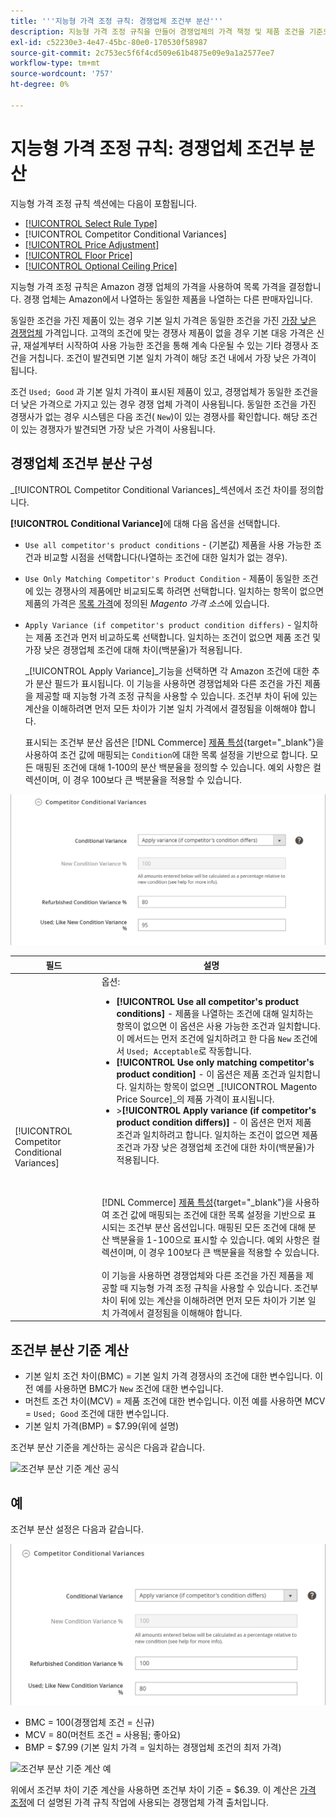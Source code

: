 ```yaml
---
title: '''지능형 가격 조정 규칙: 경쟁업체 조건부 분산'''
description: 지능형 가격 조정 규칙을 만들어 경쟁업체의 가격 책정 및 제품 조건을 기준으로 Amazon 목록 가격을 결정합니다.
exl-id: c52230e3-4e47-45bc-80e0-170530f58987
source-git-commit: 2c753ec5f6f4cd509e61b4875e09e9a1a2577ee7
workflow-type: tm+mt
source-wordcount: '757'
ht-degree: 0%

---
```


# 지능형 가격 조정 규칙: 경쟁업체 조건부 분산

지능형 가격 조정 규칙 섹션에는 다음이 포함됩니다.

- [[!UICONTROL Select Rule Type]](./intelligent-repricing-rules.md)
- [!UICONTROL Competitor Conditional Variances]
- [[!UICONTROL Price Adjustment]](./price-adjustment.md)
- [[!UICONTROL Floor Price]](./floor-price.md)
- [[!UICONTROL Optional Ceiling Price]](./optional-ceiling-price.md)

지능형 가격 조정 규칙은 Amazon 경쟁 업체의 가격을 사용하여 목록 가격을 결정합니다. 경쟁 업체는 Amazon에서 나열하는 동일한 제품을 나열하는 다른 판매자입니다.

동일한 조건을 가진 제품이 있는 경우 기본 일치 가격은 동일한 조건을 가진 [가장 낮은 경쟁업체](./lowest-competitor-pricing.md) 가격입니다. 고객의 조건에 맞는 경쟁사 제품이 없을 경우 기본 대응 가격은 신규, 재설계부터 시작하여 사용 가능한 조건을 통해 계속 다운될 수 있는 기타 경쟁사 조건을 거칩니다. 조건이 발견되면 기본 일치 가격이 해당 조건 내에서 가장 낮은 가격이 됩니다.

조건 `Used; Good` 과 기본 일치 가격이 표시된 제품이 있고, 경쟁업체가 동일한 조건을 더 낮은 가격으로 가지고 있는 경우 경쟁 업체 가격이 사용됩니다. 동일한 조건을 가진 경쟁사가 없는 경우 시스템은 다음 조건( `New`)이 있는 경쟁사를 확인합니다. 해당 조건이 있는 경쟁자가 발견되면 가장 낮은 가격이 사용됩니다.

## 경쟁업체 조건부 분산 구성

_[!UICONTROL Competitor Conditional Variances]_섹션에서 조건 차이를 정의합니다.

**[!UICONTROL Conditional Variance]**&#x200B;에 대해 다음 옵션을 선택합니다.

- `Use all competitor's product conditions` - (기본값) 제품을 사용 가능한 조건과 비교할 시점을 선택합니다(나열하는 조건에 대한 일치가 없는 경우).

- `Use Only Matching Competitor's Product Condition` - 제품이 동일한 조건에 있는 경쟁사의 제품에만 비교되도록 하려면 선택합니다. 일치하는 항목이 없으면 제품의 가격은 [목록 가격](./listing-price.md)에 정의된 _Magento 가격 소스_&#x200B;에 있습니다.

- `Apply Variance (if competitor's product condition differs)` - 일치하는 제품 조건과 먼저 비교하도록 선택합니다. 일치하는 조건이 없으면 제품 조건 및 가장 낮은 경쟁업체 조건에 대해 차이(백분율)가 적용됩니다.

   _[!UICONTROL Apply Variance]_기능을 선택하면 각 Amazon 조건에 대한 추가 분산 필드가 표시됩니다. 이 기능을 사용하면 경쟁업체와 다른 조건을 가진 제품을 제공할 때 지능형 가격 조정 규칙을 사용할 수 있습니다. 조건부 차이 뒤에 있는 계산을 이해하려면 먼저 모든 차이가 기본 일치 가격에서 결정됨을 이해해야 합니다.

   표시되는 조건부 분산 옵션은 [!DNL Commerce] [제품 특성](https://docs.magento.com/user-guide/catalog/product-attributes.html){target=&quot;_blank&quot;}을 사용하여 조건 값에 매핑되는 `Condition`에 대한 목록 설정을 기반으로 합니다. 모든 매핑된 조건에 대해 1-100의 분산 백분율을 정의할 수 있습니다. 예외 사항은 컬렉션이며, 이 경우 100보다 큰 백분율을 적용할 수 있습니다.

![지능형 가격 조정 규칙 - 경쟁업체 조건부 분산](assets/amazon-competitor-cond-variances.png)

| 필드 | 설명 |
|--- |--- |
| [!UICONTROL Competitor Conditional Variances] | 옵션: <ul><li>**[!UICONTROL Use all competitor's product conditions]** - 제품을 나열하는 조건에 대해 일치하는 항목이 없으면 이 옵션은 사용 가능한 조건과 일치합니다. 이 메서드는 먼저 조건에 일치하려고 한 다음 `New` 조건에서 `Used; Acceptable`로 작동합니다.</li><li>**[!UICONTROL Use only matching competitor's product condition]** - 이 옵션은 제품 조건과 일치합니다. 일치하는 항목이 없으면 _[!UICONTROL Magento Price Source]_의 제품 가격이 표시됩니다.</li><li>>**[!UICONTROL Apply variance (if competitor's product condition differs)]** - 이 옵션은 먼저 제품 조건과 일치하려고 합니다. 일치하는 조건이 없으면 제품 조건과 가장 낮은 경쟁업체 조건에 대한 차이(백분율)가 적용됩니다.</li></ul><br><br> [!DNL Commerce] [제품 특성](https://docs.magento.com/user-guide/catalog/product-attributes.html){target=&quot;_blank&quot;}을 사용하여 조건 값에 매핑되는 조건에 대한 목록 설정을 기반으로 표시되는 조건부 분산 옵션입니다. 매핑된 모든 조건에 대해 분산 백분율을 1-100으로 표시할 수 있습니다. 예외 사항은 컬렉션이며, 이 경우 100보다 큰 백분율을 적용할 수 있습니다.<br><br>이 기능을 사용하면 경쟁업체와 다른 조건을 가진 제품을 제공할 때 지능형 가격 조정 규칙을 사용할 수 있습니다. 조건부 차이 뒤에 있는 계산을 이해하려면 먼저 모든 차이가 기본 일치 가격에서 결정됨을 이해해야 합니다. |

## 조건부 분산 기준 계산

- 기본 일치 조건 차이(BMC) = 기본 일치 가격 경쟁사의 조건에 대한 변수입니다. 이전 예를 사용하면 BMC가 `New` 조건에 대한 변수입니다.
- 머천트 조건 차이(MCV) = 제품 조건에 대한 변수입니다. 이전 예를 사용하면 MCV = `Used; Good` 조건에 대한 변수입니다.
- 기본 일치 가격(BMP) = $7.99(위에 설명)

조건부 분산 기준을 계산하는 공식은 다음과 같습니다.

![조건부 분산 기준 계산 공식](assets/amazon-cond-variance-calc-1.png)

## 예

조건부 분산 설정은 다음과 같습니다.

![조건부 분산 설정 예](assets/amazon-cond-variances.png)

- BMC = 100(경쟁업체 조건 = 신규)
- MCV = 80(머천트 조건 = 사용됨; 좋아요)
- BMP = $7.99 (기본 일치 가격 = 일치하는 경쟁업체 조건의 최저 가격)

![조건부 분산 기준 계산 예](assets/amazon-cond-variance-calc-2.png)

위에서 조건부 차이 기준 계산을 사용하면 조건부 차이 기준 = $6.39. 이 계산은 [가격 조정](./price-adjustment.md)에 더 설명된 가격 규칙 작업에 사용되는 경쟁업체 가격 출처입니다.
